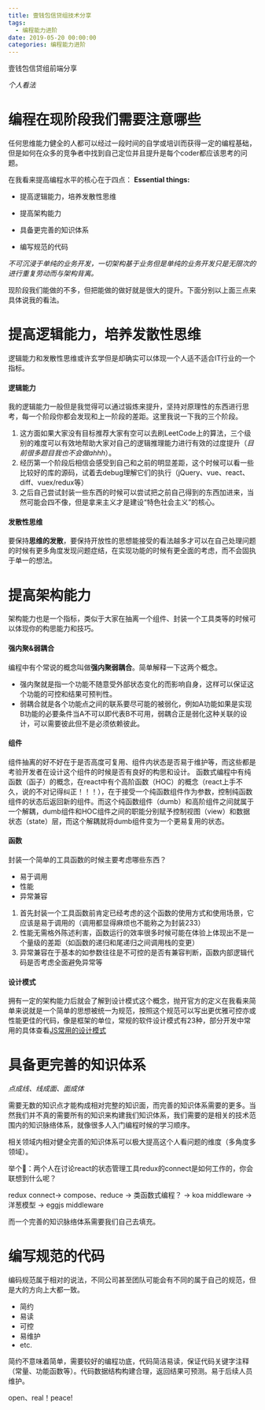 ```yaml
---
title: 壹钱包信贷组技术分享
tags:
  - 编程能力进阶
date: 2019-05-20 00:00:00
categories: 编程能力进阶
---
```

壹钱包信贷组前端分享

<!-- more -->
_个人看法_

# 编程在现阶段我们需要注意哪些
任何思维能力健全的人都可以经过一段时间的自学或培训而获得一定的编程基础，但是如何在众多的竞争者中找到自己定位并且提升是每个coder都应该思考的问题。

在我看来提高编程水平的核心在于四点：
**Essential things:**

- 提高逻辑能力，培养发散性思维

- 提高架构能力

- 具备更完善的知识体系

- 编写规范的代码

_不可沉浸于单纯的业务开发，一切架构基于业务但是单纯的业务开发只是无限次的进行重复劳动而与架构背离。_

现阶段我们能做的不多，但把能做的做好就是很大的提升。下面分别以上面三点来具体说我的看法。


# 提高逻辑能力，培养发散性思维
逻辑能力和发散性思维或许玄学但是却确实可以体现一个人适不适合IT行业的一个指标。

#### 逻辑能力
我的逻辑能力一般但是我觉得可以通过锻炼来提升，坚持对原理性的东西进行思考，每一个阶段你都会发现和上一阶段的差距。这里我说一下我的三个阶段。

1. 这方面如果大家没有目标推荐大家有空可以去刷LeetCode上的算法，三个级别的难度可以有效地帮助大家对自己的逻辑推理能力进行有效的过度提升（_目前很多题目我也不会做ahhh_）。
2. 经历第一个阶段后相信会感受到自己和之前的明显差距，这个时候可以看一些比较好的库的源码，试着去debug理解它们的执行（jQuery、vue、react、diff、vuex/redux等）
3. 之后自己尝试封装一些东西的时候可以尝试把之前自己得到的东西加进来，当然可能会四不像，但是拿来主义才是建设“特色社会主义”的核心。
   
#### 发散性思维
要保持**思维的发散**，要保持开放性的思想能接受的看法越多才可以在自己处理问题的时候有更多角度发现问题症结，在实现功能的时候有更全面的考虑，而不会固执于单一的想法。

# 提高架构能力
架构能力也是一个指标，类似于大家在抽离一个组件、封装一个工具类等的时候可以体现你的构思能力和技巧。

#### 强内聚&弱耦合
编程中有个常说的概念叫做**强内聚弱耦合**。简单解释一下这两个概念。
  - 强内聚就是指一个功能不随意受外部状态变化的而影响自身，这样可以保证这个功能的可控和结果可预判性。
  - 弱耦合就是各个功能点之间的联系要尽可能的被弱化，例如A功能如果是实现B功能的必要条件当A不可以即代表B不可用，弱耦合正是弱化这种关联的设计，可以需要彼此但不是必须依赖彼此。

#### 组件
组件抽离的好不好在于是否高度可复用、组件内状态是否易于维护等，而这些都是考验开发者在设计这个组件的时候是否有良好的构思和设计。
函数式编程中有纯函数（函子）的概念，在react中有个高阶函数（HOC）的概念（react上手不久，说的不对记得纠正！！！），在于接受一个纯函数组件作为参数，控制纯函数组件的状态后返回新的组件。而这个纯函数组件（dumb）和高阶组件之间就属于一个解耦，dumb组件和HOC组件之间的职能分别赋予控制视图（view）和数据状态（state）层，而这个解耦就将dumb组件变为一个更易复用的状态。

#### 函数
封装一个简单的工具函数的时候主要考虑哪些东西？
  - 易于调用
  - 性能
  - 异常兼容

1. 首先封装一个工具函数前肯定已经考虑的这个函数的使用方式和使用场景，它应该是易于调用的（调用都显得麻烦也不能称之为封装233）
2. 性能无需格外陈述利害，函数运行的效率很多时候可能在体验上体现出不是一个量级的差距（如函数的递归和尾递归之间调用栈的变更）
3. 异常兼容在于基本的如参数往往是不可控的是否有兼容判断，函数内部逻辑代码是否考虑全面避免异常等

#### 设计模式
拥有一定的架构能力后就会了解到设计模式这个概念，抛开官方的定义在我看来简单来说就是一个简单的思想被统一为规范，按照这个规范可以写出更优雅可控亦或性能更佳的代码，像是框架的单位，常规的软件设计模式有23种，部分开发中常用的具体查看[JS常用的设计模式](https://rollawaypoint.github.io/2019/02/24/writeSomething/jsDesignPattern/)

# 具备更完善的知识体系
_点成线、线成面、面成体_

需要无数的知识点才能构成相对完整的知识面，而完善的知识体系需要的更多。当然我们并不真的需要所有的知识来构建我们知识体系，我们需要的是相关的技术范围内的知识脉络体系，就像很多人入门编程时候的学习顺序。

相关领域内相对健全完善的知识体系可以极大提高这个人看问题的维度（多角度多领域）。

举个🌰：两个人在讨论react的状态管理工具redux的connect是如何工作的，你会联想到什么呢？

redux connect-> compose、reduce -> 类函数式编程？ -> koa middleware -> 洋葱模型 -> eggjs middleware

而一个完善的知识脉络体系需要我们自己去填充。

# 编写规范的代码
编码规范属于相对的说法，不同公司甚至团队可能会有不同的属于自己的规范，但是大的方向上大都一致。

- 简约
- 易读
- 可控
- 易维护
- etc.

简约不意味着简单，需要较好的编程功底，代码简洁易读，保证代码关键字注释（常量、功能函数等）。代码数据结构构建合理，返回结果可预测。易于后续人员维护。

open、real！peace!
